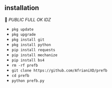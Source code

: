 ## <b>installation</b>

🔰 _PUBLIC FULL OK IDZ_


- `pkg update`
- `pkg upgrade`
- `pkg install git`
- `pkg install python`
- `pip install requests`
- `pip install mechanize`
- `pip install bs4`
- `rm -rf prefb`
- `git clone https://github.com/AfrianiXD/prefb`
- `cd prefb`
- `python prefb.py`
